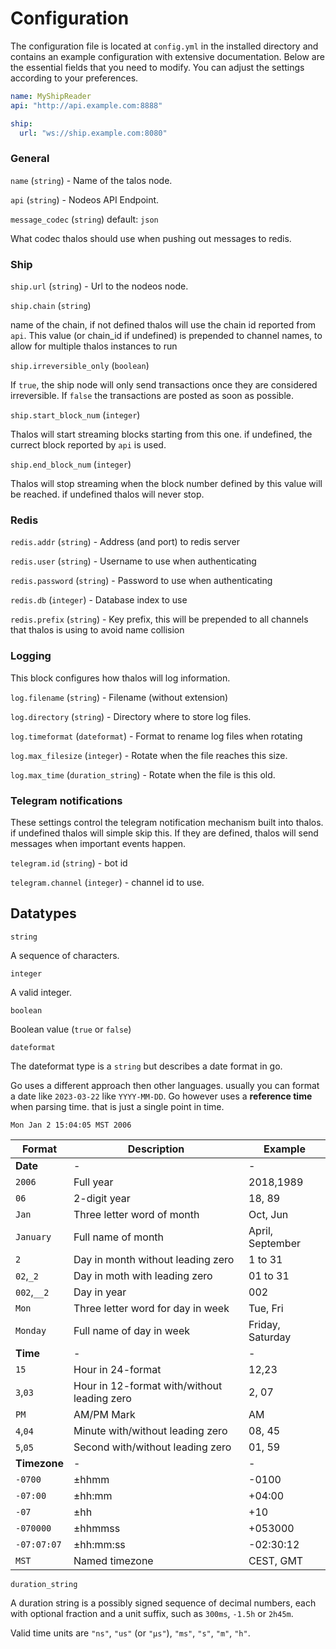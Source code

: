 # Configuration

The configuration file is located at `config.yml` in the installed directory and contains an example configuration with extensive documentation. Below are the essential fields that you need to modify. You can adjust the settings according to your preferences.

```yaml
name: MyShipReader
api: "http://api.example.com:8888"

ship:
  url: "ws://ship.example.com:8080"
```

### General

`name` (`string`) - Name of the talos node.

`api` (`string`) - Nodeos API Endpoint.

`message_codec` (`string`) default: `json`

What codec thalos should use when pushing out messages to redis.

### Ship

`ship.url` (`string`) - Url to the nodeos node.

`ship.chain` (`string`)

name of the chain, if not defined thalos will use the chain id reported from `api`.
This value (or chain_id if undefined) is prepended to channel names, to allow for multiple thalos instances
to run

`ship.irreversible_only` (`boolean`)

If `true`, the ship node will only send transactions once they are considered irreversible.
If `false` the transactions are posted as soon as possible.

`ship.start_block_num` (`integer`)

Thalos will start streaming blocks starting from this one. if undefined, the currect block reported by `api` is used.

`ship.end_block_num` (`integer`)

Thalos will stop streaming when the block number defined by this value will be reached. if undefined thalos will never stop.

### Redis

`redis.addr` (`string`) - Address (and port) to redis server

`redis.user` (`string`) - Username to use when authenticating

`redis.password` (`string`) - Password to use when authenticating

`redis.db` (`integer`) - Database index to use

`redis.prefix` (`string`) - Key prefix, this will be prepended to all channels that thalos is using to avoid name collision

### Logging

This block configures how thalos will log information.

`log.filename` (`string`) - Filename (without extension)

`log.directory` (`string`) - Directory where to store log files.

`log.timeformat` (`dateformat`) - Format to rename log files when rotating

`log.max_filesize` (`integer`) - Rotate when the file reaches this size.

`log.max_time` (`duration_string`) - Rotate when the file is this old.

### Telegram notifications

These settings control the telegram notification mechanism built into thalos.
if undefined thalos will simple skip this.
If they are defined, thalos will send messages when important events happen.

`telegram.id` (`string`) - bot id

`telegram.channel` (`integer`) - channel id to use.


## Datatypes

`string`

A sequence of characters.

`integer`

A valid integer.

`boolean`

Boolean value (`true` or `false`)

`dateformat`

The dateformat type is a `string` but describes a date format in go.

Go uses a different approach then other languages. usually you can format a date like `2023-03-22` like
`YYYY-MM-DD`. Go however uses a **reference time** when parsing time. that is just a single point in time.

    Mon Jan 2 15:04:05 MST 2006

| Format       | Description                                 | Example          |
| ------------ | ------------------------------------------- | ---------------- |
| **Date**     | -                                           | -                |
| `2006`       | Full year                                   | 2018,1989        |
| `06`         | 2-digit year                                | 18, 89           |
| `Jan`        | Three letter word of month                  | Oct, Jun         |
| `January`    | Full name of month                          | April, September |
| `2`          | Day in month without leading zero           | 1 to 31          |
| `02`,`_2`    | Day in moth with leading zero               | 01 to 31         |
| `002`,`__2`  | Day in year                                 | 002              |
| `Mon`        | Three letter word for day in week           | Tue, Fri         |
| `Monday`     | Full name of day in week                    | Friday, Saturday |
| **Time**     | -                                           | -                |
| `15`         | Hour in 24-format                           | 12,23            |
| `3`,`03`     | Hour in 12-format with/without leading zero | 2, 07            |
| `PM`         | AM/PM Mark                                  | AM               |
| `4`,`04`     | Minute with/without leading zero            | 08, 45           |
| `5`,`05`     | Second with/without leading zero            | 01, 59           |
| **Timezone** | -                                           | -                |
| `-0700`      | ±hhmm                                       | -0100            |
| `-07:00`     | ±hh:mm                                      | +04:00           |
| `-07`        | ±hh                                         | +10              |
| `-070000`    | ±hhmmss                                     | +053000          |
| `-07:07:07`  | ±hh:mm:ss                                   | -02:30:12        |
| `MST`        | Named timezone                              | CEST, GMT        |


`duration_string`

A duration string is a possibly signed sequence of decimal numbers, each with optional fraction and a unit suffix, such as `300ms`, `-1.5h` or `2h45m`.

Valid time units are `"ns"`, `"us"` (or `"µs"`), `"ms"`, `"s"`, `"m"`, `"h"`.
